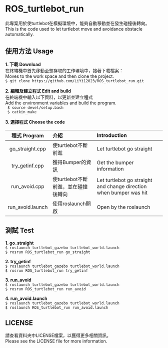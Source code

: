 # ROS_turtlebot_run
此專案用於使turtlebot在模擬環境中，能夠自動移動並在發生碰撞後轉向。  
This is the code used to let turtlebot move and avoidance obstacle automatically.
## 使用方法 Usage
**1. 下載 Download**  
在終端機中首先移動至想存取的工作環境中，接著下載檔案：  
Moves to the work space and then clone the project.  
`$ git clone https://github.com/LiYi12023/ROS_turtlebot_run.git`

**2. 編輯及建立程式 Edit and build**  
在終端機中輸入以下資料，以更新並建立程式  
Add the environment variables and build the program.  
` $ source devel/setup.bash`  
` $ catkin_make`  


**3. 選擇程式  Choose the code**   

程式 Program|介紹 | Introduction 
:------:|:---------- |:---------- 
go_straight.cpp| 使turtlebot不斷前進 | Let turtlebot go straight    
try_getinf.cpp|獲得Bumper的資訊 | Get the bumper information 
run_avoid.cpp|使turtlebot不斷前進，並在碰撞後轉向 | Let turtlebot go straight and change direction when bumper was hit
run_avoid.launch|使用roslaunch開啟 | Open by the roslaunch   
## 測試 Test
**1. go_straight**  
`$ roslaunch turtlebot_gazebo turtlebot_world.launch`  
`$ rosrun ROS_turtlebot_run go_straight`  

**2. try_getinf**  
`$ roslaunch turtlebot_gazebo turtlebot_world.launch`  
`$ rosrun ROS_turtlebot_run try_getinf`  

**3. run_avoid**  
`$ roslaunch turtlebot_gazebo turtlebot_world.launch`  
`$ rosrun ROS_turtlebot_run run_avoid`  

**4. run_avoid.launch**  
`$ roslaunch turtlebot_gazebo turtlebot_world.launch`  
`$ roslaunch ROS_turtlebot_run run_avoid.launch`  

## LICENSE
請查看資料夾中LICENSE檔案，以獲得更多相關資訊。  
Please see the LICENSE file for more information.
